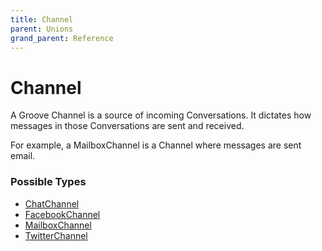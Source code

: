 ```yaml
---
title: Channel
parent: Unions
grand_parent: Reference
---
```


# Channel

A Groove Channel is a source of incoming Conversations. It dictates how
messages in those Conversations are sent and received.

For example, a MailboxChannel is a Channel where messages are sent email.

<h3 id="fields">Possible Types</h3>

<ul>

  <li><a href="/docs/reference/object/chatchannel">ChatChannel</a></li>

  <li><a href="/docs/reference/object/facebookchannel">FacebookChannel</a></li>

  <li><a href="/docs/reference/object/mailboxchannel">MailboxChannel</a></li>

  <li><a href="/docs/reference/object/twitterchannel">TwitterChannel</a></li>

</ul>

